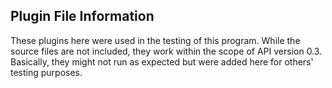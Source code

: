 ## Plugin File Information

These plugins here were used in the testing of this program. While the source files are not included, they work within the scope of API version 0.3. Basically, they might not run as expected but were added here for others' testing purposes.
